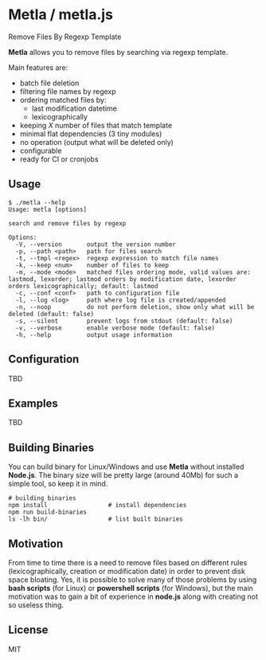 # Metla / metla.js

Remove Files By Regexp Template

**Metla** allows you to remove files by searching via regexp template.

Main features are:
- batch file deletion
- filtering file names by regexp
- ordering matched files by:
  - last modification datetime
  - lexicographically
- keeping *X* number of files that match template
- minimal flat dependencies (3 tiny modules)
- no operation (output what will be deleted only)
- configurable
- ready for CI or cronjobs

## Usage

```
$ ./metla --help
Usage: metla [options]

search and remove files by regexp

Options:
  -V, --version       output the version number
  -p, --path <path>   path for files search
  -t, --tmpl <regex>  regexp expression to match file names
  -k, --keep <num>    number of files to keep
  -m, --mode <mode>   matched files ordering mode, valid values are: lastmod, lexorder; lastmod orders by modification date, lexorder orders lexicographically; default: lastmod
  -c, --conf <conf>   path to configuration file
  -l, --log <log>     path where log file is created/appended
  -n, --noop          do not perform deletion, show only what will be deleted (default: false)
  -s, --silent        prevent logs from stdout (default: false)
  -v, --verbose       enable verbose mode (default: false)
  -h, --help          output usage information
```

## Configuration

TBD

## Examples

TBD

## Building Binaries

You can build binary for Linux/Windows and use **Metla** without installed **Node.js**. The binary size will be pretty large (around 40Mb) for such a simple tool, so keep it in mind.

```
# building binaries
npm install                 # install dependencies
npm run build-binaries
ls -lh bin/                 # list built binaries
```

## Motivation

From time to time there is a need to remove files based on different rules (lexicographically, creation or modification date) in order to prevent disk space bloating. Yes, it is possible to solve many of those problems by using **bash scripts** (for Linux) or **powershell scripts** (for Windows), but the main motivation was to gain a bit of experience in **node.js** along with creating not so useless thing.

## License

MIT
